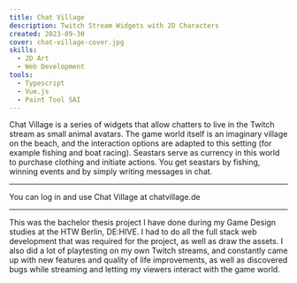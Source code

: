 ```yaml
---
title: Chat Village
description: Twitch Stream Widgets with 2D Characters
created: 2023-09-30
cover: chat-village-cover.jpg
skills:
  - 2D Art
  - Web Development
tools:
  - Typescript
  - Vue.js
  - Paint Tool SAI
---
```


Chat Village is a series of widgets that allow chatters to live in the Twitch stream as small animal avatars. The game world itself is an imaginary village on the beach, and the interaction options are adapted to this setting (for example fishing and boat racing). Seastars serve as currency in this world to purchase clothing and initiate actions. You get seastars by fishing, winning events and by simply writing messages in chat.

---

You can log in and use Chat Village at chatvillage.de

---

This was the bachelor thesis project I have done during my Game Design studies at the HTW Berlin, DE:HIVE. I had to do all the full stack web development that was required for the project, as well as draw the assets. I also did a lot of playtesting on my own Twitch streams, and constantly came up with new features and quality of life improvements, as well as discovered bugs while streaming and letting my viewers interact with the game world.